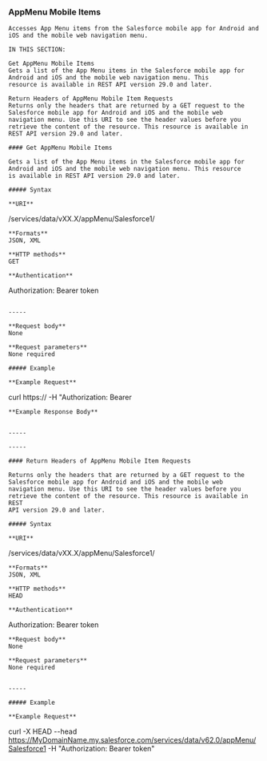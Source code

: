 ### AppMenu Mobile Items

```
Accesses App Menu items from the Salesforce mobile app for Android and iOS and the mobile web navigation menu.

IN THIS SECTION:

Get AppMenu Mobile Items
Gets a list of the App Menu items in the Salesforce mobile app for Android and iOS and the mobile web navigation menu. This
resource is available in REST API version 29.0 and later.

Return Headers of AppMenu Mobile Item Requests
Returns only the headers that are returned by a GET request to the Salesforce mobile app for Android and iOS and the mobile web
navigation menu. Use this URI to see the header values before you retrieve the content of the resource. This resource is available in
REST API version 29.0 and later.

#### Get AppMenu Mobile Items

Gets a list of the App Menu items in the Salesforce mobile app for Android and iOS and the mobile web navigation menu. This resource
is available in REST API version 29.0 and later.

##### Syntax

**URI**
```
  /services/data/vXX.X/appMenu/Salesforce1/

```
**Formats**
JSON, XML

**HTTP methods**
GET

**Authentication**
```
  Authorization: Bearer token

```

-----

**Request body**
None

**Request parameters**
None required

##### Example

**Example Request**
```
  curl https://
  -H "Authorization: Bearer

```
**Example Response Body**


-----

-----

#### Return Headers of AppMenu Mobile Item Requests

Returns only the headers that are returned by a GET request to the Salesforce mobile app for Android and iOS and the mobile web
navigation menu. Use this URI to see the header values before you retrieve the content of the resource. This resource is available in REST
API version 29.0 and later.

##### Syntax

**URI**
```
  /services/data/vXX.X/appMenu/Salesforce1/

```
**Formats**
JSON, XML

**HTTP methods**
HEAD

**Authentication**
```
  Authorization: Bearer token

```
**Request body**
None

**Request parameters**
None required


-----

##### Example

**Example Request**
```
  curl -X HEAD --head
  https://MyDomainName.my.salesforce.com/services/data/v62.0/appMenu/Salesforce1 -H
  "Authorization: Bearer token"
